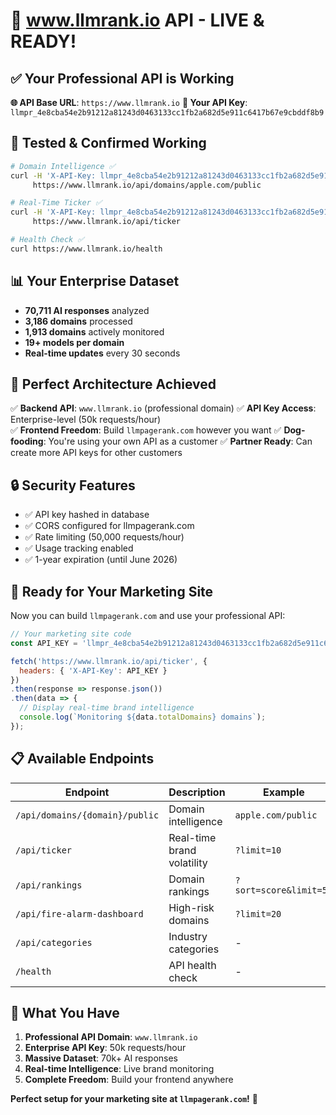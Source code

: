 # 🎉 **www.llmrank.io API - LIVE & READY!**

## ✅ **Your Professional API is Working**

**🌐 API Base URL**: `https://www.llmrank.io`
**🔑 Your API Key**: `llmpr_4e8cba54e2b91212a81243d0463133cc1fb2a682d5e911c6417b67e9cbddf8b9`

## 🚀 **Tested & Confirmed Working**

```bash
# Domain Intelligence ✅
curl -H 'X-API-Key: llmpr_4e8cba54e2b91212a81243d0463133cc1fb2a682d5e911c6417b67e9cbddf8b9' \
     https://www.llmrank.io/api/domains/apple.com/public

# Real-Time Ticker ✅  
curl -H 'X-API-Key: llmpr_4e8cba54e2b91212a81243d0463133cc1fb2a682d5e911c6417b67e9cbddf8b9' \
     https://www.llmrank.io/api/ticker

# Health Check ✅
curl https://www.llmrank.io/health
```

## 📊 **Your Enterprise Dataset**

- **70,711 AI responses** analyzed
- **3,186 domains** processed  
- **1,913 domains** actively monitored
- **19+ models per domain**
- **Real-time updates** every 30 seconds

## 🎯 **Perfect Architecture Achieved**

✅ **Backend API**: `www.llmrank.io` (professional domain)
✅ **API Key Access**: Enterprise-level (50k requests/hour)  
✅ **Frontend Freedom**: Build `llmpagerank.com` however you want
✅ **Dog-fooding**: You're using your own API as a customer
✅ **Partner Ready**: Can create more API keys for other customers

## 🔒 **Security Features**

- ✅ API key hashed in database
- ✅ CORS configured for llmpagerank.com
- ✅ Rate limiting (50,000 requests/hour)
- ✅ Usage tracking enabled
- ✅ 1-year expiration (until June 2026)

## 🚀 **Ready for Your Marketing Site**

Now you can build `llmpagerank.com` and use your professional API:

```javascript
// Your marketing site code
const API_KEY = 'llmpr_4e8cba54e2b91212a81243d0463133cc1fb2a682d5e911c6417b67e9cbddf8b9';

fetch('https://www.llmrank.io/api/ticker', {
  headers: { 'X-API-Key': API_KEY }
})
.then(response => response.json())
.then(data => {
  // Display real-time brand intelligence
  console.log(`Monitoring ${data.totalDomains} domains`);
});
```

## 📋 **Available Endpoints**

| Endpoint | Description | Example |
|----------|-------------|---------|
| `/api/domains/{domain}/public` | Domain intelligence | `apple.com/public` |
| `/api/ticker` | Real-time brand volatility | `?limit=10` |
| `/api/rankings` | Domain rankings | `?sort=score&limit=50` |
| `/api/fire-alarm-dashboard` | High-risk domains | `?limit=20` |
| `/api/categories` | Industry categories | - |
| `/health` | API health check | - |

## 🎯 **What You Have**

1. **Professional API Domain**: `www.llmrank.io` 
2. **Enterprise API Key**: 50k requests/hour
3. **Massive Dataset**: 70k+ AI responses
4. **Real-time Intelligence**: Live brand monitoring
5. **Complete Freedom**: Build your frontend anywhere

**Perfect setup for your marketing site at `llmpagerank.com`!** 🎉 